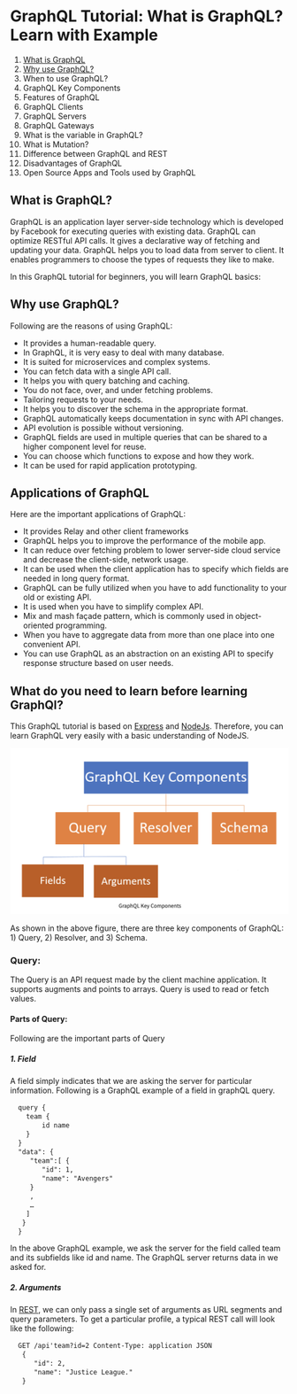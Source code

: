 # GraphQL Tutorial: What is GraphQL? Learn with Example


1. [What is GraphQL](#what-is-graphql)
2. [Why use GraphQL?](#why-use-graphql)
3. When to use GraphQL?
4. GraphQL Key Components
5. Features of GraphQL
6. GraphQL Clients
7. GraphQL Servers
8. GraphQL Gateways
9. What is the variable in GraphQL?
10. What is Mutation?
11. Difference between GraphQL and REST
12. Disadvantages of GraphQL
13. Open Source Apps and Tools used by GraphQL


## What is GraphQL?

GraphQL is an application layer server-side technology which is developed by Facebook for executing queries with existing data. GraphQL can optimize RESTful API calls. It gives a declarative way of fetching and updating your data. GraphQL helps you to load data from server to client. It enables programmers to choose the types of requests they like to make.

In this GraphQL tutorial for beginners, you will learn GraphQL basics:


## Why use GraphQL?

Following are the reasons of using GraphQL:

* It provides a human-readable query.
* In GraphQL, it is very easy to deal with many database.
* It is suited for microservices and complex systems.
* You can fetch data with a single API call.
* It helps you with query batching and caching.
* You do not face, over, and under fetching problems.
* Tailoring requests to your needs.
* It helps you to discover the schema in the appropriate format.
* GraphQL automatically keeps documentation in sync with API changes.
* API evolution is possible without versioning.
* GraphQL fields are used in multiple queries that can be shared to a higher component level for reuse.
* You can choose which functions to expose and how they work.
* It can be used for rapid application prototyping.


## Applications of GraphQL

Here are the important applications of GraphQL:

* It provides Relay and other client frameworks
* GraphQL helps you to improve the performance of the mobile app.
* It can reduce over fetching problem to lower server-side cloud service and decrease the client-side, network usage.
* It can be used when the client application has to specify which fields are needed in long query format.
* GraphQL can be fully utilized when you have to add functionality to your old or existing API.
* It is used when you have to simplify complex API.
* Mix and mash façade pattern, which is commonly used in object-oriented programming.
* When you have to aggregate data from more than one place into one convenient API.
* You can use GraphQL as an abstraction on an existing API to specify response structure based on user needs.


## What do you need to learn before learning GraphQl?

This GraphQL tutorial is based on [Express](https://www.guru99.com/node-js-express.html) and [NodeJs](https://www.guru99.com/node-js-tutorial.html). Therefore, you can learn GraphQL very easily with a basic understanding of NodeJS.

![Reference Name](GraphQL_Components.png)

  As shown in the above figure, there are three key components of GraphQL: 1) Query, 2) Resolver, and 3) Schema.

### Query:

The Query is an API request made by the client machine application. It supports augments and points to arrays. Query is used to read or fetch values.

#### Parts of Query:

Following are the important parts of Query

##### 1. Field
  
  A field simply indicates that we are asking the server for particular information. Following is a GraphQL example of a field in graphQL query.

```language
  query {
    team {
        id name
    }
  }
  "data": {
     "team":[ {
        "id": 1, 
        "name": "Avengers"
     }
     ,
     …
    ]
   }
  }
```

  In the above GraphQL example, we ask the server for the field called team and its subfields like id and name. The GraphQL server returns data in we asked for.
  
##### 2. Arguments

  In [REST](https://www.guru99.com/testing-rest-api-manually.html), we can only pass a single set of arguments as URL segments and query parameters. To get a particular profile, a typical REST call will look like the following:
  
```language
  GET /api'team?id=2 Content-Type: application JSON
   {
      "id": 2, 
      "name": "Justice League."
   }
```

